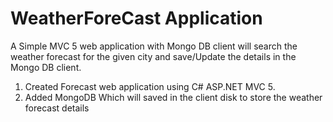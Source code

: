 # WeatherForeCast Application

A Simple MVC 5 web application with Mongo DB client will search the weather forecast for the given city and save/Update the details in the Mongo DB client.

  1. Created Forecast web application using C# ASP.NET MVC 5.
  2. Added MongoDB Which will saved in the client disk to store the weather forecast details

  
  
  
